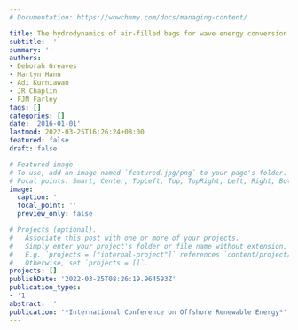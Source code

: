 ```yaml
---
# Documentation: https://wowchemy.com/docs/managing-content/

title: The hydrodynamics of air-filled bags for wave energy conversion
subtitle: ''
summary: ''
authors:
- Deborah Greaves
- Martyn Hann
- Adi Kurniawan
- JR Chaplin
- FJM Farley
tags: []
categories: []
date: '2016-01-01'
lastmod: 2022-03-25T16:26:24+08:00
featured: false
draft: false

# Featured image
# To use, add an image named `featured.jpg/png` to your page's folder.
# Focal points: Smart, Center, TopLeft, Top, TopRight, Left, Right, BottomLeft, Bottom, BottomRight.
image:
  caption: ''
  focal_point: ''
  preview_only: false

# Projects (optional).
#   Associate this post with one or more of your projects.
#   Simply enter your project's folder or file name without extension.
#   E.g. `projects = ["internal-project"]` references `content/project/deep-learning/index.md`.
#   Otherwise, set `projects = []`.
projects: []
publishDate: '2022-03-25T08:26:19.964593Z'
publication_types:
- '1'
abstract: ''
publication: '*International Conference on Offshore Renewable Energy*'
---
```

